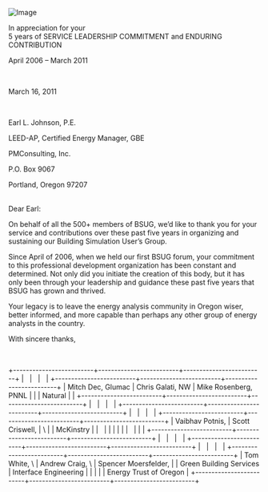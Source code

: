 ![Image](images/000000.gif)      

In appreciation for your \
5 years of SERVICE LEADERSHIP COMMITMENT and ENDURING CONTRIBUTION

April 2006 – March 2011

 

March 16, 2011

 

Earl L. Johnson, P.E.

LEED-AP, Certified Energy Manager, GBE

PMConsulting, Inc.

P.O. Box 9067

Portland, Oregon 97207

\
Dear Earl:

On behalf of all the 500+ members of BSUG, we’d like to thank you for
your service and contributions over these past five years in organizing
and sustaining our Building Simulation User’s Group.

Since April of 2006, when we held our first BSUG forum, your commitment
to this professional development organization has been constant and
determined. Not only did you initiate the creation of this body, but it
has only been through your leadership and guidance these past five years
that BSUG has grown and thrived.

Your legacy is to leave the energy analysis community in Oregon wiser,
better informed, and more capable than perhaps any other group of energy
analysts in the country.

With sincere thanks,

 

+-------------------------+-------------------------+-------------------------+
|                         |                         |                         |
+-------------------------+-------------------------+-------------------------+
| Mitch Dec, Glumac       | Chris Galati, NW        | Mike Rosenberg, PNNL    |
|                         | Natural                 |                         |
+-------------------------+-------------------------+-------------------------+
|                         |                         |                         |
+-------------------------+-------------------------+-------------------------+
|                         |                         |                         |
+-------------------------+-------------------------+-------------------------+
| Vaibhav Potnis,         | Scott Criswell,         | \                       |
| McKinstry               |                         |                         |
|                         |                         |                         |
|                         |                         |                         |
+-------------------------+-------------------------+-------------------------+
|                         |                         |                         |
+-------------------------+-------------------------+-------------------------+
|                         |                         |                         |
+-------------------------+-------------------------+-------------------------+
| Tom White, \            | Andrew Craig, \         | Spencer Moersfelder,    |
| Green Building Services | Interface Engineering   |                         |
|                         |                         | Energy Trust of Oregon  |
+-------------------------+-------------------------+-------------------------+

 
